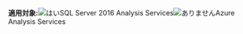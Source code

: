 **適用対象:**![はい](media/yes.png)SQL Server 2016 Analysis Services![ありません](media/no.png)Azure Analysis Services
